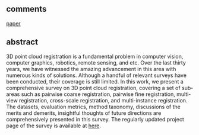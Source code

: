 ## comments
[paper](https://arxiv.org/abs/2412.13735)

## abstract

3D point cloud registration is a fundamental problem in computer vision, computer graphics, robotics, remote sensing, and etc. Over the last thirty years, we have witnessed the amazing advancement in this area with numerous kinds of solutions. Although a handful of relevant surveys have been conducted, their coverage is still limited. In this work, we present a comprehensive survey on 3D point cloud registration, covering a set of sub-areas such as pairwise coarse registration, pairwise fine registration, multi-view registration, cross-scale registration, and multi-instance registration. The datasets, evaluation metrics, method taxonomy, discussions of the merits and demerits, insightful thoughts of future directions are comprehensively presented in this survey. The regularly updated project page of the survey is available at [here](https://github.com/Amyyyy11/3D-Registration-in-30-Years-A-Survey).
